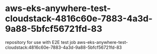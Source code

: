# aws-eks-anywhere-test-cloudstack-4816c60e-7883-4a3d-9a88-5bfcf56721fd-83
repository for use with E2E test job aws-eks-anywhere-test-cloudstack:4816c60e-7883-4a3d-9a88-5bfcf56721fd-83
